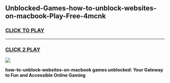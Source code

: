 
## Unblocked-Games-how-to-unblock-websites-on-macbook-Play-Free-4mcnk
<h3>
<a href="https://premium76.site?title=how-to-unblock-websites-on-macbook&ref=18A1">CLICK TO PLAY</a></h3>
<hr>

<h3>
<a href="https://premium76.site?title=how-to-unblock-websites-on-macbook&ref=18A1">CLICK 2 PLAY</a>
  
</h3>

<a href="https://premium76.site?title=how-to-unblock-websites-on-macbook&ref=18A1"><img src="https://clearcache.store/games.png"></a>


**how-to-unblock-websites-on-macbook games unblocked: Your Gateway to Fun and Accessible Online Gaming**
